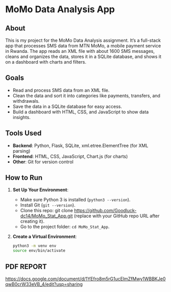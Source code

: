 # MoMo Data Analysis App

## About

This is my project for the MoMo Data Analysis assignment. It’s a full-stack app that processes SMS data from MTN MoMo, a mobile payment service in Rwanda. The app reads an XML file with about 1600 SMS messages, cleans and organizes the data, stores it in a SQLite database, and shows it on a dashboard with charts and filters.

## Goals

- Read and process SMS data from an XML file.
- Clean the data and sort it into categories like payments, transfers, and withdrawals.
- Save the data in a SQLite database for easy access.
- Build a dashboard with HTML, CSS, and JavaScript to show data insights.

## Tools Used

- **Backend**: Python, Flask, SQLite, xml.etree.ElementTree (for XML parsing)
- **Frontend**: HTML, CSS, JavaScript, Chart.js (for charts)
- **Other**: Git for version control

## How to Run

1. **Set Up Your Environment**:

   - Make sure Python 3 is installed (`python3 --version`).
   - Install Git (`git --version`).
   - Clone this repo: git clone https://github.com/Goodluck-dc14/MoMo_Stat_App.git (replace with your GitHub repo URL after creating it).
   - Go to the project folder: `cd MoMo_Stat_App`.

2. **Create a Virtual Environment**:
   ```bash
   python3 -m venv env
   source env/bin/activate
   ```

## PDF REPORT
https://docs.google.com/document/d/1YEfro8m5rG1ucElmZfMwy1WBBKJe0qwB0crW33eVB_4/edit?usp=sharing
